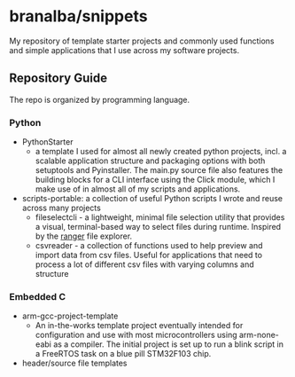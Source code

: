 # branalba/snippets

My repository of template starter projects and commonly used functions and
simple applications that I use across my software projects.

## Repository Guide

The repo is organized by programming language.

### Python

- PythonStarter
  - a template I used for almost all newly created python projects,
incl. a scalable application structure and packaging options with both
setuptools and Pyinstaller. The main.py source file also features the
building blocks for a CLI interface using the Click module,  which I make
use of in almost all of my scripts and applications.
- scripts-portable: a collection of useful Python scripts I wrote and reuse across
many projects
  - fileselectcli - a lightweight, minimal file selection utility that provides
a visual, terminal-based way to select files during runtime. Inspired by the
[ranger](https://github.com/ranger/ranger) file explorer.
  - csvreader - a collection of functions used to help preview and import data
from csv files. Useful for applications that need to process a lot of different
csv files with varying columns and structure

### Embedded C

- arm-gcc-project-template
  - An in-the-works template project eventually intended for configuration
and use with most microcontrollers using arm-none-eabi as a compiler. The
initial project is set up to run a blink script in a FreeRTOS task on a
blue pill STM32F103 chip.
- header/source file templates
